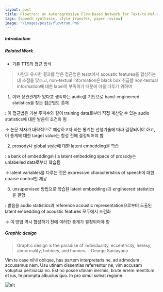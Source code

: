 ```yaml
---
layout: post
title: Flowtron: an Autoregressive Flow-based Network for Text-to-Mel-spectrogram Synthesis
tags: [speech synthesis, style transfer, paper review]
image: '/images/posts/flowtron.PNG'
---
```





##### Introduction

##### Related Work

* 기존 TTS의 접근 방식
> 사람과 유사한 결과를 얻은 접근법은 tesxt에서 acoustic features를 합성하는데 초점을 맞추고, non-textual information은 black box 취급함
> non-textual information에 대한 label이 부족하기 때문에 이를 다루기 위하여

1.  이와 상관관계가 있다고 생각하는 audio를 기반으로 hand-engineered statistics을 찾는 접근법도 존재

: 이 접근법은 기본 주파수와 같이 training data로부터 직접 계산할 수 있는 audio statistics에 대한 발음이 조건화 됨

 → 논문 저자가 대략적으로 예상하고자 하는 통계는 선행기술에 따라 결정되어야 하고, 
 이 통계에 대한 target value는 합성 전에 결정되어야 함
 
2.  prosody나 global style에 대한 latent embedding을 학습 

: a bank of embeddings나 a latent embedding space of prosody는 unlabelled data로부터 학습됨

 → latent variables를 다루는 것은 expressive characteristics of speech에 대한 coarse control만 제공
 
3. unsupervised 방법으로 학습된 latent embeddings과 engineered statistics을 결합 

: 발음을 audio statistics과 reference acoustic representation으로부터 도출된 latent embedding of acoustic features 모두에서 조건화

 → 이 방법 역시 합성하기 전에 이러한 통계가 결정되어야 함

##### Graphic design

> Graphic design is the paradise of individuality, eccentricity, heresy, abnormality, hobbies, and humors. - George Santayana

Vim te case nihil oblique, has partem interpretaris ne, ad admodum accusamus nam. Usu utinam dissentias referrentur ne, vim accusam voluptua pertinacia no. Est no posse utinam inermis, brute errem mentitum et ius, te prompta albucius quo. In pro simul soleat regione.

![alt](https://images.unsplash.com/photo-1433785567155-bf5530cab72c?ixlib=rb-0.3.5&q=80&fm=jpg&crop=entropy&w=1080&fit=max&s=1348aea714b9493fa61a09a8c01113e6)


